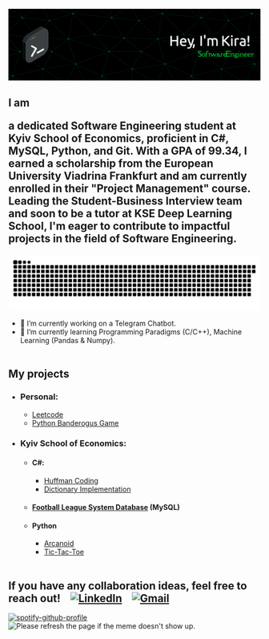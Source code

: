 ![Header](https://github.com/kzholtikova/kzholtikova/blob/main/src/github-header-img.png)
<h2>I am <p>a dedicated Software Engineering student at Kyiv School of Economics, proficient in C#, MySQL, Python, and Git. With a GPA of 99.34, I earned a scholarship from the European University Viadrina Frankfurt and am currently enrolled in their "Project Management" course. Leading the Student-Business Interview team and soon to be a tutor at KSE Deep Learning School, I'm eager to contribute to impactful projects in the field of Software Engineering.</p></h2>

![Contribution](https://github.com/kzholtikova/kzholtikova/blob/output/github-contribution-grid-snake.svg)

- 🤫 I’m currently working on a Telegram Chatbot.
- 🌱 I’m currently learning Programming Paradigms (C/C++), Machine Learning (Pandas & Numpy).<br><br>

<!-- - 👯 I’m looking to collaborate on ...  -->
## My projects
- ### Personal:
  - [Leetcode](https://github.com/kzholtikova/leetcode-solutions)
  - [Python Banderogus Game](https://github.com/kzholtikova/banderogus-game) 
- ### Kyiv School of Economics:
  - #### C#:
    - [Huffman Coding](https://github.com/kzholtikova/huffman-coding-ivelmakina-kzholtikova)
    - [Dictionary Implementation](https://github.com/kzholtikova/dictionary-ivelmakina-kzholtikova)
  - #### [Football League System Database](https://github.com/kzholtikova/football-league-database) (MySQL)
  - #### Python
    - [Arcanoid](https://github.com/kzholtikova/arcanoid)
    - [Tic-Tac-Toe](https://github.com/kzholtikova/tic-tac-toe-kzholtikova-ivelmakina)
<br><br>

<h2>If you have any collaboration ideas, feel free to reach out!&nbsp;&nbsp;&nbsp;&nbsp;<a href="https://www.linkedin.com/in/kzholtikova/"><img src="https://th.bing.com/th/id/OIP.ozDiSGJlUqI6815cRlJiNAHaHa?w=194&h=195&c=7&r=0&o=5&dpr=2&pid=1.7" alt="LinkedIn" width="30"></a>&nbsp;&nbsp;&nbsp;&nbsp;<a href="mailto:kzholtikova@kse.org.ua"><img src="https://e1.pngegg.com/pngimages/500/986/png-clipart-logo-google-e-mail-gmail-g-suite-logiciel-informatique-compte-google-adresse-de-rebond-google-drive.png" alt="Gmail" width="30"></a></h2>

<a href="https://github.com/kittinan/spotify-github-profile"><img src="https://spotify-github-profile.vercel.app/api/view?uid=31j23tthlqfsqyhawqrip26vzrte&cover_image=true&theme=default&show_offline=false&background_color=121212&interchange=false&bar_color_cover=false" height="400" alt="spotify-github-profile"></a>&nbsp;&nbsp;&nbsp;<img src='https://random-memer-production-792a.up.railway.app/' height="400" title="Meme" alt="Please refresh the page if the meme doesn't show up.">
